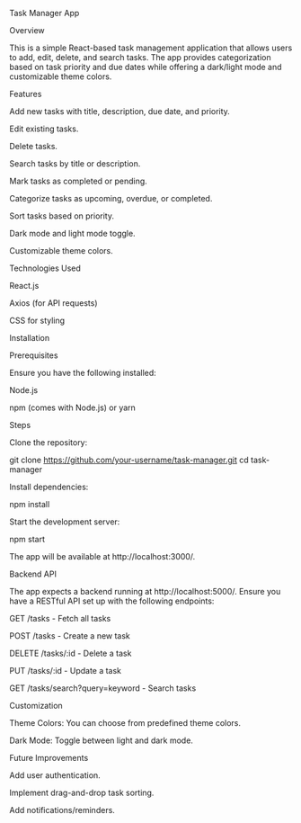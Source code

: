 Task Manager App

Overview

This is a simple React-based task management application that allows users to add, edit, delete, and search tasks. The app provides categorization based on task priority and due dates while offering a dark/light mode and customizable theme colors.

Features

Add new tasks with title, description, due date, and priority.

Edit existing tasks.

Delete tasks.

Search tasks by title or description.

Mark tasks as completed or pending.

Categorize tasks as upcoming, overdue, or completed.

Sort tasks based on priority.

Dark mode and light mode toggle.

Customizable theme colors.

Technologies Used

React.js

Axios (for API requests)

CSS for styling

Installation

Prerequisites

Ensure you have the following installed:

Node.js

npm (comes with Node.js) or yarn

Steps

Clone the repository:

git clone https://github.com/your-username/task-manager.git
cd task-manager

Install dependencies:

npm install

Start the development server:

npm start

The app will be available at http://localhost:3000/.

Backend API

The app expects a backend running at http://localhost:5000/. Ensure you have a RESTful API set up with the following endpoints:

GET /tasks - Fetch all tasks

POST /tasks - Create a new task

DELETE /tasks/:id - Delete a task

PUT /tasks/:id - Update a task

GET /tasks/search?query=keyword - Search tasks

Customization

Theme Colors: You can choose from predefined theme colors.

Dark Mode: Toggle between light and dark mode.

Future Improvements

Add user authentication.

Implement drag-and-drop task sorting.

Add notifications/reminders.
